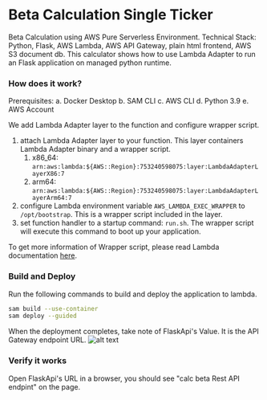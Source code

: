 # Beta Calculation Single Ticker

Beta Calculation using AWS Pure Serverless Environment.
Technical Stack: Python, Flask, AWS Lambda, AWS API Gateway, plain html frontend, AWS S3 document db. 
This calculator shows how to use Lambda Adapter to run an Flask application on managed python runtime. 

### How does it work?
Prerequisites:
a. Docker Desktop
b. SAM CLI
c. AWS CLI
d. Python 3.9
e. AWS Account

We add Lambda Adapter layer to the function and configure wrapper script. 

1. attach Lambda Adapter layer to your function. This layer containers Lambda Adapter binary and a wrapper script. 
    1. x86_64: `arn:aws:lambda:${AWS::Region}:753240598075:layer:LambdaAdapterLayerX86:7`
    2. arm64: `arn:aws:lambda:${AWS::Region}:753240598075:layer:LambdaAdapterLayerArm64:7`
2. configure Lambda environment variable `AWS_LAMBDA_EXEC_WRAPPER` to `/opt/bootstrap`. This is a wrapper script included in the layer.
3. set function handler to a startup command: `run.sh`. The wrapper script will execute this command to boot up your application. 


To get more information of Wrapper script, please read Lambda documentation [here](https://docs.aws.amazon.com/lambda/latest/dg/runtimes-modify.html#runtime-wrapper). 

### Build and Deploy

Run the following commands to build and deploy the application to lambda. 

```bash
sam build --use-container
sam deploy --guided
```
When the deployment completes, take note of FlaskApi's Value. It is the API Gateway endpoint URL. 
![alt text](https://d2908q01vomqb2.cloudfront.net/1b6453892473a467d07372d45eb05abc2031647a/2020/12/16/process.png)
### Verify it works

Open FlaskApi's URL in a browser, you should see "calc beta Rest API endpint" on the page. 

